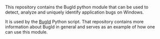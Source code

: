 This repository contains the BugId python module that can be used to detect,
analyze and uniquely identify application bugs on Windows.

It is used by the [BugId](https://github.com/SkyLined/BugId/) Python script.
That repository contains more information about BugId in general and serves as
an example of how one can use this module.